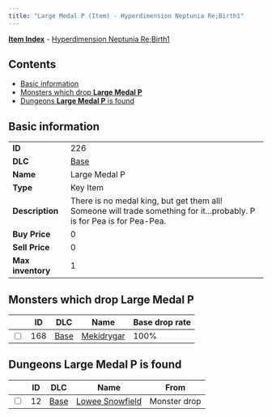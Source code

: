 ```yaml
---
title: "Large Medal P (Item) - Hyperdimension Neptunia Re;Birth1"
---
```


[**Item Index**](/neptunia/rb1/item/index.html) - [Hyperdimension Neptunia Re;Birth1](/neptunia/rb1)

## Contents

- [Basic information](#basic-information)
- [Monsters which drop **Large Medal P**](#monsters-which-drop-large-medal-p)
- [Dungeons **Large Medal P** is found](#dungeons-large-medal-p-is-found)

## Basic information

|   |   |
| -- | -- |
| **ID** | 226 |
| **DLC** | [Base](/neptunia/rb1/dlc/1-base.html) |
| **Name** | Large Medal P |
| **Type** | Key Item |
| **Description** | There is no medal king, but get them all! Someone will trade something for it...probably. P is for Pea is for Pea-Pea. |
| **Buy Price** | 0 |
| **Sell Price** | 0 |
| **Max inventory** | 1 |

## Monsters which drop **Large Medal P**

|    | ID | DLC | Name | Base drop rate |
| -- | -- | --- | ---- | -------------- |
| <input type="checkbox" id="rb1-monster-1-168" class="trackbox" /> | 168 | [Base](/neptunia/rb1/dlc/1-base.html) | [Mekidrygar](/neptunia/rb1/monster/1-168-mekidrygar.html) | 100% |

## Dungeons **Large Medal P** is found

|    | ID | DLC | Name | From |
| -- | -- | --- | ---- | ---- |
| <input type="checkbox" id="rb1-dungeon-1-12" class="trackbox" /> | 12 | [Base](/neptunia/rb1/dlc/1-base.html) | [Lowee Snowfield](/neptunia/rb1/dungeon/1-12-lowee-snowfield.html) | Monster drop |